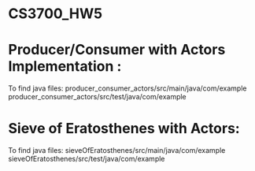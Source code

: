 # CS3700_HW5

# Producer/Consumer with Actors Implementation : 
  To find java files: producer_consumer_actors/src/main/java/com/example
                      producer_consumer_actors/src/test/java/com/example
                      
# Sieve of Eratosthenes with Actors: 
  To find java files: sieveOfEratosthenes/src/main/java/com/example
                      sieveOfEratosthenes/src/test/java/com/example

